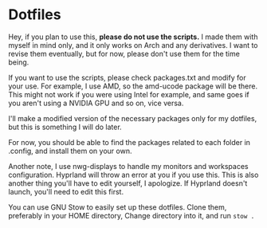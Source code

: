 # Dotfiles
Hey, if you plan to use this, **please do not use the scripts.** I made them with myself in mind only, and it only works on Arch and any derivatives.
I want to revise them eventually, but for now, please don't use them for the time being.

If you want to use the scripts, please check packages.txt and modify for your use. 
For example, I use AMD, so the amd-ucode package will be there.
This might not work if you were using Intel for example, and same goes if you aren't using a NVIDIA GPU and so on, vice versa.

I'll make a modified version of the necessary packages only for my dotfiles, but this is something I will do later.

For now, you should be able to find the packages related to each folder in .config, and install them on your own.

Another note, I use nwg-displays to handle my monitors and workspaces configuration. Hyprland will throw an error at you if you use this. 
This is also another thing you'll have to edit yourself, I apologize. If Hyprland doesn't launch, you'll need to edit this first. 

You can use GNU Stow to easily set up these dotfiles. Clone them, preferably in your HOME directory, Change directory into it, and run `stow .`



